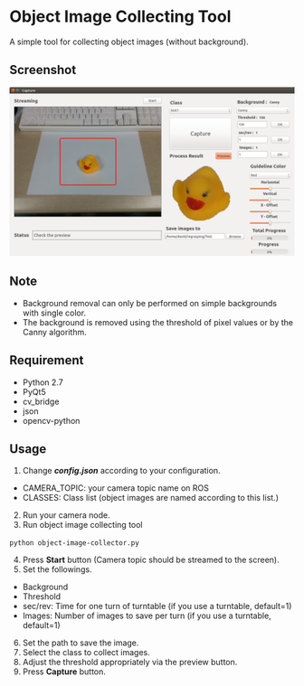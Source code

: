 # Object Image Collecting Tool
A simple tool for collecting object images (without background). 

## Screenshot
![UI](./screenshots/screenshot.png)

## Note
* Background removal can only be performed on simple backgrounds with single color.
* The background is removed using the threshold of pixel values or by the Canny algorithm.

## Requirement
* Python 2.7
* PyQt5
* cv_bridge
* json
* opencv-python

## Usage
1. Change ***config.json*** according to your configuration.
* CAMERA_TOPIC: your camera topic name on ROS
* CLASSES: Class list (object images are named according to this list.)
2. Run your camera node.
3. Run object image collecting tool

``` python object-image-collector.py ```

4. Press **Start** button (Camera topic should be streamed to the screen).
5. Set the followings.
* Background
* Threshold
* sec/rev: Time for one turn of turntable (if you use a turntable, default=1)
* Images: Number of images to save per turn (if you use a turntable, default=1)
6. Set the path to save the image.
7. Select the class to collect images.
8. Adjust the threshold appropriately via the preview button.
9. Press **Capture** button.
